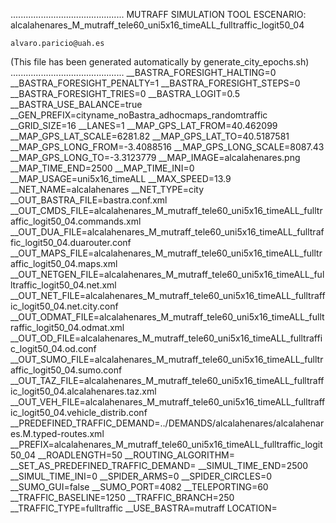 .............................................
    MUTRAFF SIMULATION TOOL
    ESCENARIO: alcalahenares_M_mutraff_tele60_uni5x16_timeALL_fulltraffic_logit50_04

    alvaro.paricio@uah.es
(This file has been generated automatically by generate_city_epochs.sh)
.............................................
__BASTRA_FORESIGHT_HALTING=0
__BASTRA_FORESIGHT_PENALTY=1
__BASTRA_FORESIGHT_STEPS=0
__BASTRA_FORESIGHT_TRIES=0
__BASTRA_LOGIT=0.5
__BASTRA_USE_BALANCE=true
__GEN_PREFIX=cityname_noBastra_adhocmaps_randomtraffic
__GRID_SIZE=16
__LANES=1
__MAP_GPS_LAT_FROM=40.462099
__MAP_GPS_LAT_SCALE=6281.82
__MAP_GPS_LAT_TO=40.5187581
__MAP_GPS_LONG_FROM=-3.4088516
__MAP_GPS_LONG_SCALE=8087.43
__MAP_GPS_LONG_TO=-3.3123779
__MAP_IMAGE=alcalahenares.png
__MAP_TIME_END=2500
__MAP_TIME_INI=0
__MAP_USAGE=uni5x16_timeALL
__MAX_SPEED=13.9
__NET_NAME=alcalahenares
__NET_TYPE=city
__OUT_BASTRA_FILE=bastra.conf.xml
__OUT_CMDS_FILE=alcalahenares_M_mutraff_tele60_uni5x16_timeALL_fulltraffic_logit50_04.commands.xml
__OUT_DUA_FILE=alcalahenares_M_mutraff_tele60_uni5x16_timeALL_fulltraffic_logit50_04.duarouter.conf
__OUT_MAPS_FILE=alcalahenares_M_mutraff_tele60_uni5x16_timeALL_fulltraffic_logit50_04.maps.xml
__OUT_NETGEN_FILE=alcalahenares_M_mutraff_tele60_uni5x16_timeALL_fulltraffic_logit50_04.net.xml
__OUT_NET_FILE=alcalahenares_M_mutraff_tele60_uni5x16_timeALL_fulltraffic_logit50_04.net.city.conf
__OUT_ODMAT_FILE=alcalahenares_M_mutraff_tele60_uni5x16_timeALL_fulltraffic_logit50_04.odmat.xml
__OUT_OD_FILE=alcalahenares_M_mutraff_tele60_uni5x16_timeALL_fulltraffic_logit50_04.od.conf
__OUT_SUMO_FILE=alcalahenares_M_mutraff_tele60_uni5x16_timeALL_fulltraffic_logit50_04.sumo.conf
__OUT_TAZ_FILE=alcalahenares_M_mutraff_tele60_uni5x16_timeALL_fulltraffic_logit50_04.alcalahenares.taz.xml
__OUT_VEH_FILE=alcalahenares_M_mutraff_tele60_uni5x16_timeALL_fulltraffic_logit50_04.vehicle_distrib.conf
__PREDEFINED_TRAFFIC_DEMAND=../DEMANDS/alcalahenares/alcalahenares.M.typed-routes.xml
__PREFIX=alcalahenares_M_mutraff_tele60_uni5x16_timeALL_fulltraffic_logit50_04
__ROADLENGTH=50
__ROUTING_ALGORITHM=
__SET_AS_PREDEFINED_TRAFFIC_DEMAND=
__SIMUL_TIME_END=2500
__SIMUL_TIME_INI=0
__SPIDER_ARMS=0
__SPIDER_CIRCLES=0
__SUMO_GUI=false
__SUMO_PORT=4082
__TELEPORTING=60
__TRAFFIC_BASELINE=1250
__TRAFFIC_BRANCH=250
__TRAFFIC_TYPE=fulltraffic
__USE_BASTRA=mutraff
LOCATION=    <location netOffset="-465343.12,-4479111.07" convBoundary="0.00,0.00,8087.43,6281.82" origBoundary="-3.408842,40.462103,-3.312420,40.518754" projParameter="+proj=utm +zone=30 +ellps=WGS84 +datum=WGS84 +units=m +no_defs"/>
